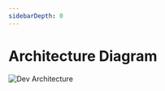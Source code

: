 ```yaml
---
sidebarDepth: 0
---
```


# Architecture Diagram

<!-- editable at https://dev.growi.org/5f007b1493d37400489f3993 -->
![Dev Architecture](/assets/images/dev-architecture.png)

